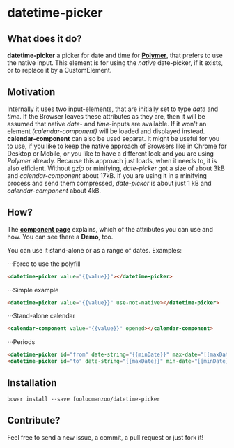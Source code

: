 # datetime-picker

## What does it do?
**datetime-picker** a picker for date and time for **[Polymer](https://github.com/Polymer/polymer)**, that prefers to use the native input. This element is for using the *native* date-picker, if it exists, or to replace it by a CustomElement.

## Motivation
Internally it uses two input-elements, that are initially set to type *date* and *time*. If the Browser leaves these attributes as they are, then it will be assumed that native *date*- and *time*-inputs are available. If it won't an element *(calendar-component)* will be loaded and displayed instead. **calendar-component** can also be used separat.
It might be useful for you to use, if you like to keep the native approach of Browsers like in Chrome for Desktop or Mobile, or you like to have a different look and you are using *Polymer* already. 
Because this approach just loads, when it needs to, it is also efficient. Without *gzip* or minifying, *date-picker* got a size of about 3kB and *calendar-component* about 17kB. If you are using it in a minifying process and send them compressed, *date-picker* is about just 1 kB and *calendar-component* about 4kB.

## How?
The **[component page](https://fooloomanzoo.github.io/datetime-picker/components/datetime-picker/)** explains, which of the attributes you can use and how. You can see there a **Demo**, too.

You can use it stand-alone or as a range of dates. Examples:

⋅⋅⋅Force to use the polyfill
  <!--
  ```
  <custom-element-demo>
    <template>
      <link rel="import" href="datetime-picker.html">
      <link rel="import" href="calendar-component.html">
      <next-code-block></next-code-block>
      <next-code-block></next-code-block>
      <next-code-block></next-code-block>    
  </template>
  </custom-element-demo>
  ```
  -->
  ```html
  <datetime-picker value="{{value}}"></datetime-picker>
  ```
⋅⋅⋅Simple example
  ```html
  <datetime-picker value="{{value}}" use-not-native></datetime-picker>
  ```

⋅⋅⋅Stand-alone calendar
  ```html
  <calendar-component value="{{value}}" opened></calendar-component>
  ```

⋅⋅⋅Periods
  ```html
  <datetime-picker id="from" date-string="{{minDate}}" max-date="[[maxDate]]"></datetime-picker>
  <datetime-picker id="to" date-string="{{maxDate}}" min-date="[[minDate]]"></datetime-picker>
  ```

## Installation
```
bower install --save fooloomanzoo/datetime-picker
```


## Contribute?
Feel free to send a new issue, a commit, a pull request or just fork it!
